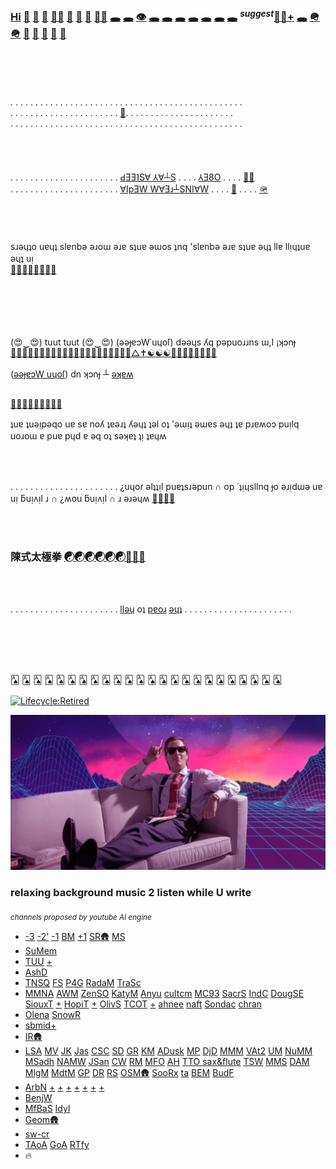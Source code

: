 
### [Hi](https://youtu.be/I6FmwBPDT-w) [👋](https://youtu.be/pcLBtRMiyxA) [🐑](https://youtu.be/JgFgnXtF9Cc) [🐇](https://youtu.be/t3j_lyTrtG0) [🏃‍♂️](https://youtu.be/kfFuckTgnc4) [🤖](https://youtu.be/GcMXQZ69lSI) [🤖](https://youtu.be/hgpgngJp7pE) [🤖](https://www.youtube.com/watch?v=nNPyrVaC2LM&list=PLD0B9DE0CAAB185E3) [🏃‍♂️](https://youtu.be/ouzKl0oD6sU) [🕳️](https://youtu.be/qHAKqVvGj3w) [🕳️](https://youtu.be/7yLBNRyGvG8) [👁](https://youtu.be/6nV0gtKLoOw) [🕳️](https://youtu.be/uFQhn8RW0Nk) [🕳️](https://youtu.be/atMdf0rhbpI) [🕳️](https://youtu.be/BVLvQcO7JGk) [🕳️](https://youtu.be/HbBmZPb2spk) [🕳️](https://youtu.be/6T_Rj47nm0Q) [🕳️](https://youtu.be/lP7_3BCUB90) [🕳️](https://youtu.be/xy-NQzeXhYg) <sup>*suggest*</sup>[👀](https://youtu.be/ZVPolwmpOUo)[👀+](https://youtu.be/d-poUebkHUY) [🕳️](https://youtu.be/5i0u4jFmE78) [🪖](https://youtu.be/tHxf17yJsKs) [🪖](https://imgur.com/uNYH2pI) [🐑](https://youtu.be/1IIPJQ-1jlc) [🦠](https://youtu.be/QQPOdklAU3c) [🦠](https://youtu.be/gVZJb9aPd5s) [🐜](https://www.youtube.com/shorts/PIL-rOqlUog) [🚂](https://youtu.be/2wZ7acowkC4)
<br><br><br><br>
. . . . . . . . . . . . . . . . . . . . . . . . . . . . . . . . . . . . . . . . . . . . . . . <br>
. . . . . . . . . . . . . . . . . . . . . . [🐜](https://youtu.be/W5DIOT23uFo). . . . . . . . . . . . . . . . . . . . . .<br>
. . . . . . . . . . . . . . . . . . . . . . . . . . . . . . . . . . . . . . . . . . . . . . . <br>
<br><br><br><br>
. . . . . . . . . . . . . . . . . . . . . . [ԀƎƎ˥S∀ ⅄∀┴S](https://youtu.be/8HtBz_b_d9s) . . . . [⅄Ǝ8O](https://youtu.be/FfRgBTsI0io) . . . . [🏃‍♂️](https://t.me/socialmedia42)<br>
. . . . . . . . . . . . . . . . . . . . . . [∀IpƎW W∀Ǝɹ┴SNI∀W](https://youtu.be/iz2DV7FWdds?t=218) . . . . [👀](https://youtu.be/bTpt5JH4TWs) . . . . [🪖](https://youtu.be/_hBjxVNA0i4)<br>
<br><br><br><br>
sɹǝɥʇo uɐɥʇ slɐnbǝ ǝɹoɯ ǝɹɐ sʇuɐ ǝɯos ʇnq 'slɐnbǝ ǝɹɐ sʇuɐ ǝɥʇ llɐ llᴉɥʇuɐ ǝɥʇ uᴉ<br>
[🐜](https://youtu.be/ShB9ZONCITE)[🐜](https://youtu.be/xy-NQzeXhYg)[🐜](https://youtu.be/NuHvkU_gpMk)[🐜](https://youtu.be/JrBdYmStZJ4)[🐜](https://youtu.be/-6Wu0Q7x5D0)[🐜](https://youtu.be/W8ZAtgCWsYI)[🐜](https://youtu.be/0JW60sTcp9k)[🐜](https://youtu.be/MJ-3fZ5E_h4)
<br><br><br>



<br><br><br>
(😍‿😍) tuut tuut (😍‿😍) (ǝǝɟɐɔW˙uɥoſ) dǝǝɥs ʎq pǝpuoɹɹns ɯ,I ¡ʞɔnɟ<br>
[🚂](https://youtu.be/2wZ7acowkC4)[🚃](https://youtu.be/q_qgVn-Op7Q)[🚃](https://youtu.be/RBJj_UwkSyc)[🚃](https://youtu.be/dgsqX-IxrKc)[🐑](https://youtu.be/ONifZ2NMMow)[👀](https://youtu.be/qh2QVTQ3NOw)[👀](https://youtu.be/I2BC4lKWTOQ)[👀](https://youtu.be/Boq7rlWzVRI)[👀](https://youtu.be/pcWRQTOrN4o)[🐑](https://youtu.be/kZgE_sUrXFY)[🐑](https://youtu.be/sutgWjz10sM)[🐑](https://youtu.be/zCBNwGHPZ2M)[🐑](https://youtu.be/_mkiGMtbrPM)[🐑](https://youtu.be/1zqAfRtMZSg)[🐑](https://youtu.be/O_Ed-GWY5zw)[🐑](https://youtu.be/23EmJYSjW-g)[🐑](https://youtu.be/Xtr13I2ZXC8)[🐑](https://youtu.be/rpQ8ipjg1b0)[🐑](https://youtu.be/gI4UpBjdJ3s)[🐑](https://youtu.be/j_y88KAPKW0)[🐑](https://youtu.be/ZVmMvH84DFg)[△](https://youtu.be/6rrPP-QOF3k)[✝](https://youtu.be/IJffBsSg1kU)[☯](https://youtu.be/gXQ32ooefxA)[☯](https://youtu.be/GMI1OYUv4Qo)[☯](https://youtu.be/hvBKeyyjVjQ)[🥋](https://youtu.be/uaTyX8z1Zg0)[🖕](https://youtu.be/3fGQ8pF3wYU)[🖕](https://youtu.be/Xyzmv4390Z8)[🐑](https://youtu.be/7O-C49VpS30)[🐑](https://youtu.be/9k_ptxWsadI)[🐑](https://youtu.be/_N8WSXTC92E)[🐺](https://youtu.be/38AYeNGjqg0)[🐺](https://youtu.be/nYFAOBM-nLU)
<br><br>
([ǝǝɟɐɔW uɥoſ](https://youtu.be/_hBjxVNA0i4)) dn ʞɔnɟ ┴ [ǝʞɐʍ](https://youtu.be/GLIv191WQSo)
<br><br>

[🐑](https://youtu.be/u743ovRYSdo)[🐜](https://youtu.be/yRVFiUbHo5c)[🐑](https://youtu.be/-1-3kADrPXY)[🐜](https://youtu.be/fU0e0xOlxso)[🐑](https://www.youtube.com/shorts/RC_c2tQKCnA)[🐜](https://youtu.be/2AD-4vytGf0)[🐑](https://youtu.be/VLVb5jPjhe0)[🐜](https://youtu.be/xdTVKlFt2X4)[🐑]()

ʇuɐ ʇuǝᴉpǝqo uɐ sɐ noʎ ʇɐǝɹʇ ʎǝɥʇ ʇǝl oʇ 'ǝɯᴉʇ ǝɯɐs ǝɥʇ ʇɐ pɹɐʍoɔ puᴉlq uoɹoɯ ɐ puɐ pɥd ɐ ǝq oʇ sǝʞɐʇ ʇᴉ ʇɐɥʍ

<br><br>


. . . . . . . . . . . . . . . . . . . . . . ¿uɥoɾ ǝlʇʇᴉl puɐʇsɹǝpun ∩ op ˙ʇᴉɥsllnq ɟo ǝɹᴉdɯǝ uɐ uᴉ ƃuᴉʌᴉl ɹ ∩ ¿ʍou ƃuᴉʌᴉl ∩ ɹ ǝɹǝɥʍ [🖕](https://youtu.be/Xyzmv4390Z8)[🐜](https://youtu.be/W8ZAtgCWsYI)[🐑](https://www.youtube.com/watch?v=O_Ed-GWY5zw)[🧒](https://youtu.be/o4UCdLjOx9M)

<br><br>
### 陳式太極拳 [☯](https://youtu.be/g0LkJ2bv1rg)[☯](https://youtu.be/JywRX-ZGmW4)[☯](https://youtu.be/jXGhcdhdMGs)[☯](https://youtu.be/RIn2ksyivT8)[☯](https://www.youtube.com/shorts/aN_h3Rqjj6k)[☯](https://youtu.be/CE9vH3vtrr4)[🥋](https://youtu.be/qpG__DSvAyk)[🥋](https://youtu.be/eCbmg4Zt_QA)[🥋](https://youtu.be/g2c_-9kIjyU)

<br><br>

. . . . . . . . . . . . . . . . . . . . . . [llǝɥ](https://youtu.be/gUUdQfnshJ4) oʇ [pɐoɹ](https://youtu.be/O5b0ZxUWNf0) [ǝɥʇ](https://youtu.be/knrHPneSN10) . . . . . . . . . . . . . . . . . . . . . .

<br><br><br><br>



[🂡](https://youtu.be/agrd7yYQSzU) [🂡](https://youtu.be/6Q4HE06tlOY) [🂡](https://youtu.be/JpvW1T7hXjo) [🂡](https://youtu.be/_mrNhIxOGzw) [🂡](https://youtu.be/ahwJF5AcsGA) [🂡](https://youtu.be/C7jy9VGuqEE) [🂡](https://youtu.be/7ofzSK3Qy2s) [🂡](https://youtu.be/IjdBaGy4boQ) [🂡](https://youtu.be/48uT6b0gFD0) [🂡](https://youtu.be/pLgEs6hjbGg) [🂡](https://youtu.be/I4LoGhyb2uc) [🂡](https://youtu.be/ctzrxyWIabY) [🂡](https://youtu.be/mVnA5f7i9BE) [🂡](https://youtu.be/eH0tFJmR4gw) [🂡](https://youtu.be/5h5cwCOWCOg) [🂡](https://youtu.be/vwbryjr2BKg) [🂡](https://youtu.be/le_ax6CKpZI) [🂡](https://youtu.be/pvgCuYH9VOI) [🂡](https://youtu.be/9n23ISvkbFQ) [🂡](https://youtu.be/6rGBqovePfY) [🂡](https://youtu.be/FZlm1ledK-I) [🂡](https://youtu.be/Y05sLTM90Go) [🂡](https://youtu.be/BekdaUPc0xk) [🂡](https://youtu.be/6uOlmC92kU4)
<br><br>
[![Lifecycle:Retired](https://img.shields.io/badge/Lifecycle-Retired-d45500)](https://youtu.be/cdFIgYXHQQ8?t=180)<br>

[![Image](https://github.com/f1f47a23/f1f47a23/blob/main/mareux.jpg)](https://youtu.be/SlHSr-6ji0w)




### relaxing background music 2 listen while U write
<sub>*channels proposed by youtube AI engine*</sub>
- [-3](https://www.youtube.com/watch?v=crLUNy587xY&list=OLAK5uy_nJQskcoWJAAxq10Kel_pGmA6YoH-NTJto) [-2](https://www.youtube.com/watch?v=IiE3-UkyV10&list=OLAK5uy_kLGJaJE5kzPNpI4SzcOfoZ5kl1KyH0Hro)['](https://steveroach.bandcamp.com/album/dream-tracker) [-1](https://www.youtube.com/watch?v=yVTsGSVthKk&list=OLAK5uy_lxdKS4_se5H0quci4_M0HpwGOPcLTq-uc) [BM](https://www.youtube.com/channel/UCkfrWpK3n8Kcw9kpbk1ZPVQ) [+1](https://www.youtube.com/watch?v=AFtudzQ05_o&list=OLAK5uy_mntIM7oyktmFM6btP2qLBz_ZR7p_dnEmI) [SR](https://www.youtube.com/@SteveRoachOfficial)[🛖](https://www.youtube.com/channel/UCepS-kV4mOOgXwvP2_nCd4A) [MS](https://www.youtube.com/channel/UCR6Od4M6TKmFhN-ZTjzIcMA)
- [SuMem](https://www.youtube.com/channel/UCAV2l25qTQ8TK11NqUzm8nA)
- [TUU](https://www.youtube.com/channel/UCTc4IWARWguJ_PwYWl3ESPg) [+](https://youtu.be/GtyfVwOPeXM)
- [AshD](https://www.youtube.com/channel/UC5Mh-_dMRiIRqLQv4cTMWTQ) 
- [TNSQ](https://www.youtube.com/@timnortonsoma) [FS](https://www.youtube.com/@FreedomSpirits) [P4G](https://www.youtube.com/@projectforgaia-trancedrums620) [RadaM](https://www.youtube.com/@Radagast_Music) [TraSc](https://www.youtube.com/@traumscape)
- [MMNA](https://www.youtube.com/@tiagogomesdsg) [AWM](https://www.youtube.com/@ancestralwaymusic3869) [ZenSO](https://www.youtube.com/@ZenSoundsOfficial) [KatyM](https://www.youtube.com/@KatyMorton) [Anyu](https://www.youtube.com/@Anyutinyiglazki) [cultcm](https://www.youtube.com/@culturecapitalmusic/) [MC93](https://www.youtube.com/@MeganCaitlin93) [SacrS](https://www.youtube.com/channel/UCT1A53O5wIy-ZXPHBj-ySCA) [IndC](https://www.youtube.com/channel/UC9o3sPSe1RIrBEcXKljh-Vw) [DougSE](https://www.youtube.com/channel/UCiJ5uF7nnVj6Ng1WvhuXfww) [SiouxT](https://www.youtube.com/channel/UCD0A-BOq2qho-RPZYUSw5_g) [+](https://youtu.be/7eFpuC22KaM) [HopiT](https://www.youtube.com/channel/UC4wxpwow3uUgp49EBRNsgnw) [+](https://youtu.be/3LRHAetpZp0) [OlivS](https://www.youtube.com/channel/UC-P_egdxRYT50MYikAEpFbQ) [TCOT](https://www.youtube.com/channel/UCcQlbE53sYuYUjvL8GVa0-Q) [+](https://youtu.be/FEcyn-RXNaQ) [ahnee](https://www.youtube.com/channel/UC2nf_tkAIEHX_VXwBERUwGQ) [naft](https://www.youtube.com/channel/UCsWaEaHilbGwItoUW1xNE2A) [Sondac](https://www.youtube.com/@SonsdaConsciencia) [chran](https://www.youtube.com/@chrisanes/)
- [Olena](https://www.youtube.com/@OlenaUUTAi) [SnowR](https://www.youtube.com/@SNOWRAVENOFFICIAL)
- [sbmid](https://www.youtube.com/@sleepbeforemidnight)[+](https://youtu.be/QfkI5QiHMfM)
- [IR](https://www.youtube.com/channel/UCL6qwLi6GL6eLCGpeZbNCbQ)[🛖](https://www.youtube.com/@INFINITYREALM) 
- [LSA](https://www.youtube.com/channel/UCie5zB5HSeWowm4kcnSRvow) [MV](https://www.youtube.com/@mysticalvibes6976) [JK](https://www.youtube.com/channel/UC1IA0Z9sskxlNtST1xRgEaQ) [Jas](https://www.youtube.com/channel/UCV18zumcQB3tNOuQB8p2Xuw) [CSC](https://www.youtube.com/channel/UC2C1fj5tz8XllAzCYplBSDQ)  [SD](https://www.youtube.com/channel/UCcun6ArEekyZEKUhf1e5ybA) [GR](https://www.youtube.com/channel/UCLDXxtQRP6j77yYq0XWhfGg) [KM](https://www.youtube.com/channel/UCC9v2ijl48HVbvAlLWflbQA) [ADusk](https://www.youtube.com/channel/UCvvGIZDmFWrqNtcFhipMU2w) [MP](https://www.youtube.com/channel/UCNxWXkXrajkcGJN4NRxLQPA)  [DjD](https://www.youtube.com/channel/UC7R2ZTka7nI80ZRT6J4A3aA) [MMM](https://www.youtube.com/channel/UCsfltrYEKzYh3AIfOP2mUDg) [VAt2](https://www.youtube.com/watch?v=29KHmHPKEo8) [UM](https://www.youtube.com/channel/UC37IhVzwDqxLNqnkFON_-cw) [NuMM](https://www.youtube.com/@numeditationmusic) [MSadh](https://www.youtube.com/channel/UCEhK9he6fH1kUaNKFpnKwRA) [NAMW](https://www.youtube.com/channel/UCijjUBFML5UmadS6-p6_ojQ) [JSan](https://www.youtube.com/@jacobssanctuary5292) [CW](https://www.youtube.com/c/CalmWhale) [RM](https://www.youtube.com/@radagastmusic368) [MFO](https://www.youtube.com/@MusicForOfficial) [AH](https://www.youtube.com/@ambient-hero) [TTO sax&flute](https://www.youtube.com/@TheoTravisOfficial) [TSW](https://www.youtube.com/@TheSufiWanderer) [MMS](https://www.youtube.com/@MantraMusicSpirit) [DAM](https://www.youtube.com/@Dreamambiencemusic) [MlgM](https://www.youtube.com/@mollagiomusic) [MdtM](https://www.youtube.com/@meditativemind) [GP](https://www.youtube.com/@GreenredProductions) [DR](https://www.youtube.com/@decompressionrealm) [RS](https://www.youtube.com/@relaxingandsleep7296) [OSM](https://www.youtube.com/@OpenSkyMusic)[🛖](https://www.youtube.com/channel/UCc8zZJDq9luGvb-EJ5OoRww) [SooRx](https://www.youtube.com/@SoothingRelaxation) [ta](https://www.youtube.com/@the_archive_) [BEM](https://www.youtube.com/@BlissfulExistenceMusic) [BudF](https://www.youtube.com/@BuddhasFlute) 
- [ArbN](https://www.youtube.com/channel/UCREEIDIQTSkoP0an2fXokeg) [+](https://youtu.be/wI6DR06WwdQ) [+](https://youtu.be/kKq3zMdxI0k) [+](https://youtu.be/26-M7Rd8TOE) [+](https://youtu.be/96n7DAqhsKc) [+](https://www.youtube.com/watch?v=26-M7Rd8TOE&list=PL18F0C6D898F14820) [+](https://www.youtube.com/@EskaeDaStreetGeek/search?query=arbre) [+](https://youtu.be/gvXKWEg8v7k)
- [BenjW](https://www.youtube.com/channel/UCyO-e5Qg5GjNE4WeEGPsnqw)
- [MfBaS](https://www.youtube.com/@MusicforBodyandSpirit) [Idyl](https://www.youtube.com/@IdyllicMelody)
- [Geom](https://www.youtube.com/@GeomaticMusic)[🛖](https://www.youtube.com/channel/UCh5iDq6EbEeWAPKUxvkqZRA)
- [sw-cr](https://www.youtube.com/@spacewave-cosmicrelaxation)
- [TAoA](https://www.youtube.com/@TheAlleyofAmbience) [GoA](https://www.youtube.com/@GuildofAmbience) [RTfy](https://www.youtube.com/@RelaxingTimeforyou)
- 🔥 
